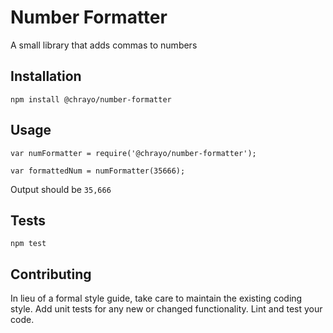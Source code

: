 Number Formatter
=========

A small library that adds commas to numbers

## Installation

  `npm install @chrayo/number-formatter`

## Usage

    var numFormatter = require('@chrayo/number-formatter');

    var formattedNum = numFormatter(35666);
  
  
  Output should be `35,666`


## Tests

  `npm test`

## Contributing

In lieu of a formal style guide, take care to maintain the existing coding style. Add unit tests for any new or changed functionality. Lint and test your code.